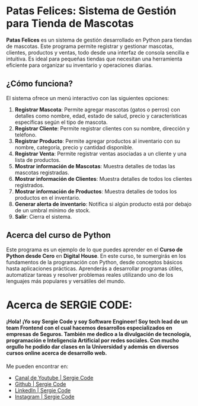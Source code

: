# Patas Felices: Sistema de Gestión para Tienda de Mascotas

**Patas Felices** es un sistema de gestión desarrollado en Python para tiendas de mascotas. Este programa permite registrar y gestionar mascotas, clientes, productos y ventas, todo desde una interfaz de consola sencilla e intuitiva. Es ideal para pequeñas tiendas que necesitan una herramienta eficiente para organizar su inventario y operaciones diarias.

## ¿Cómo funciona?

El sistema ofrece un menú interactivo con las siguientes opciones:

1. **Registrar Mascota**: Permite agregar mascotas (gatos o perros) con detalles como nombre, edad, estado de salud, precio y características específicas según el tipo de mascota.
2. **Registrar Cliente**: Permite registrar clientes con su nombre, dirección y teléfono.
3. **Registrar Producto**: Permite agregar productos al inventario con su nombre, categoría, precio y cantidad disponible.
4. **Registrar Venta**: Permite registrar ventas asociadas a un cliente y una lista de productos.
5. **Mostrar información de Mascotas**: Muestra detalles de todas las mascotas registradas.
6. **Mostrar información de Clientes**: Muestra detalles de todos los clientes registrados.
7. **Mostrar información de Productos**: Muestra detalles de todos los productos en el inventario.
8. **Generar alerta de inventario**: Notifica si algún producto está por debajo de un umbral mínimo de stock.
9. **Salir**: Cierra el sistema.

## Acerca del curso de Python

Este programa es un ejemplo de lo que puedes aprender en el **Curso de Python desde Cero** en **Digital House**. En este curso, te sumergirás en los fundamentos de la programación con Python, desde conceptos básicos hasta aplicaciones prácticas. Aprenderás a desarrollar programas útiles, automatizar tareas y resolver problemas reales utilizando uno de los lenguajes más populares y versátiles del mundo.

# Acerca de SERGIE CODE:

#### ¡Hola! ¡Yo soy Sergie Code y soy Software Engineer! Soy tech lead de un team Frontend con el cual hacemos desarrollos especializados en empresas de Seguros. También me dedico a la divulgación de tecnología, programación e Inteligencia Artificial por redes sociales. Con mucho orgullo he podido dar clases en la Universidad y además en diversos cursos online acerca de desarrollo web.

Me pueden encontrar en: 

- [Canal de Youtube | Sergie Code](https://www.youtube.com/@SergieCode)  
- [Github | Sergie Code](https://github.com/sergiecode)  
- [LinkedIn | Sergie Code](https://www.linkedin.com/in/sergiecode/)  
- [Instagram | Sergie Code](https://www.instagram.com/sergiecode)  

